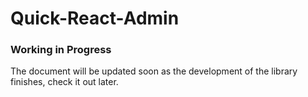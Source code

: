# Quick-React-Admin

### Working in Progress
The document will be updated soon as the development of the library finishes, check it out later.